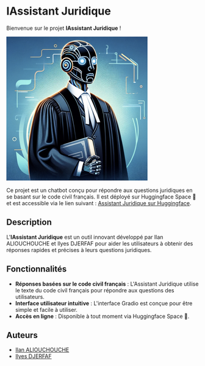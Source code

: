 # IAssistant Juridique

Bienvenue sur le projet **IAssistant Juridique** ! 

![Image](ai-assistant.png)

Ce projet est un chatbot conçu pour répondre aux questions juridiques en se basant sur le code civil français. Il est déployé sur Huggingface Space 🤗 et est accessible via le lien suivant : [Assistant Juridique sur Huggingface](https://huggingface.co/spaces/ilyesdjerfaf/assistant-juridique).

## Description

L'**IAssistant Juridique** est un outil innovant développé par Ilan ALIOUCHOUCHE et Ilyes DJERFAF pour aider les utilisateurs à obtenir des réponses rapides et précises à leurs questions juridiques.

## Fonctionnalités

- **Réponses basées sur le code civil français** : L'Assistant Juridique utilise le texte du code civil français pour répondre aux questions des utilisateurs.
- **Interface utilisateur intuitive** : L'interface Gradio est conçue pour être simple et facile à utiliser.
- **Accès en ligne** : Disponible à tout moment via Huggingface Space 🤗.

## Auteurs

- [Ilan ALIOUCHOUCHE](https://github.com/ilanaliouchouche)
- [Ilyes DJERFAF](https://github.com/ilyesdjerfaf)
